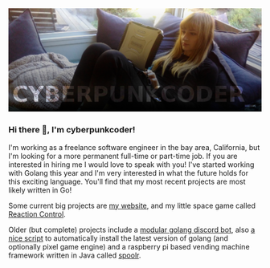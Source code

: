 <img src="banner.jpg" />

### Hi there 👋, I'm cyberpunkcoder!
I'm working as a freelance software engineer in the bay area, California, but I'm looking for a more permanent full-time  or part-time job. If you are interested in hiring me I would love to speak with you! I've started working with Golang this year and I'm very interested in what the future holds for this exciting language. You'll find that my most recent projects are most likely written in Go!

Some current big projects are [my website](https://www.cyberpunkcoder.com), and my little space game called [Reaction Control](https://www.github.com/cyberpunkcoder/reaction-control).

Older (but complete) projects include a [modular golang discord bot](https://www.github.com/cyberpunkcoder/gobot), also [a nice script](https://www.github.com/cyberpunkcoder/golang-pixel-installer) to automatically install the latest version of golang (and optionally pixel game engine) and a raspberry pi based vending machine framework written in Java called [spoolr](https://www.github.com/cyberpunkcoder/spoolr).
